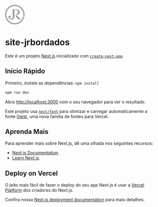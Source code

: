 ![JR Bordados](./.github/logo-gray-64.png)

# site-jrbordados

Este é um projeto [Next.js](https://nextjs.org) inicializado com [`create-next-app`](https://nextjs.org/docs/pages/api-reference/create-next-app).

## Início Rápido

Primeiro, instale as dependências: `npm install`

```bash
npm run dev
```

Abra [http://localhost:3000](http://localhost:3000) com o seu navegador para ver o resultado.

Este projeto usa [`next/font`](https://nextjs.org/docs/pages/building-your-application/optimizing/fonts) para otimizar e carregar automaticamente a fonte [Geist](https://vercel.com/font), uma nova família de fontes para Vercel.

## Aprenda Mais

Para aprender mais sobre Next.js, dê uma olhada nos seguintes recursos:

- [Next.js Documentation](https://nextjs.org/docs).
- [Learn Next.js](https://nextjs.org/learn-pages-router).

## Deploy on Vercel

O jeito mais fácil de fazer o deploy do seu app Next.js é usar a [Vercel Platform](https://vercel.com/new?utm_medium=default-template&filter=next.js&utm_source=create-next-app&utm_campaign=create-next-app-readme) dos criadores do Next.js.

Confira nossa [Next.js deployment documentation](https://nextjs.org/docs/pages/building-your-application/deploying) para mais detalhes.
